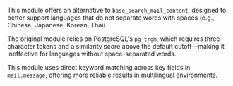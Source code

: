 This module offers an alternative to `base_search_mail_content`, designed to better
support languages that do not separate words with spaces (e.g., Chinese, Japanese,
Korean, Thai).

The original module relies on PostgreSQL's `pg_trgm`, which requires three-character
tokens and a similarity score above the default cutoff—making it ineffective for
languages without space-separated words.

This module uses direct keyword matching across key fields in `mail.message`, offering
more reliable results in multilingual environments.
